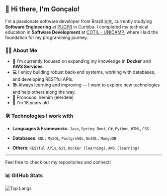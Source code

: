 ## 👋 Hi there, I'm Gonçalo!

I'm a passionate software developer from Brazil 🇧🇷, currently studying **Software Engineering** at [PUCPR](https://www.pucpr.br/) in Curitiba. I completed my technical education in **Software Development** at [COTIL - UNICAMP](https://www.cotil.unicamp.br/), where I laid the foundation for my programming journey.

### 👨‍💻 About Me

* 🔭 I'm currently focused on expanding my knowledge in **Docker** and **AWS Services**.
* 💻 I enjoy building robust back-end systems, working with databases, and developing RESTful APIs.
* 📚 Always learning and improving — I want to explore new technologies and help others along the way.
* 🧑 Pronouns: he/him (ele/dele)
* 🎂 I'm 18 years old

### 🛠️ Technologies I work with

* **Languages & Frameworks**:
  `Java`, `Spring Boot`, `C#`, `Python`, `HTML`, `CSS`

* **Databases**:
  `SQL:` `MySQL`, `PostgreSQL`, `NoSQL:` `MongoDB`

* **Others**:
  `RESTful APIs`, `Git`, `Docker (learning)`, `AWS (learning)`

---

Feel free to check out my repositories and connect!

### 📊 GitHub Stats

![Top Langs](https://github-readme-stats.vercel.app/api/top-langs/?username=goncalohenrique\&layout=compact\&theme=tokyonight)
